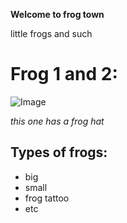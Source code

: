 **Welcome to frog town**

little frogs and such

# Frog 1 and 2:

![Image](https://www.amphibians.org/wp-content/uploads/2019/04/0_World-Frog-Day.jpg)

*this one has a frog hat*

## Types of frogs:
- big
- small
- frog tattoo
- etc
